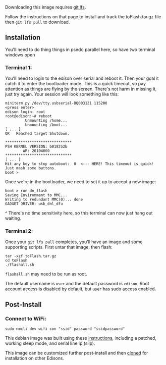Downloading this image requires [git lfs](https://git-lfs.github.com/).

Follow the instructions on that page to install and track the toFlash.tar.gz
file then `git lfs pull` to download.

## Installation

You'll need to do thing things in psedo parallel here, so have two terminal windows open

### Terminal 1:

You'll need to login to the edison over serial and reboot it. Then your goal it catch it
to enter the bootloader mode. This is a quick timeout, so pay attention as things are
flying by the screen. There's not harm in missing it, just try again. Your session will
look something like this:

```
miniterm.py /dev/tty.usbserial-DQ0031Z1 115200
<press enter>
edison login: root
root@edison:~# reboot
         Unmounting /home...
         Unmounting /boot...
[ ... ]
OK   Reached target Shutdown.

******************************
PSH KERNEL VERSION: b0182b2b
		WR: 20104000
******************************
[ ... ]
Hit any key to stop autoboot:  0  <--- HERE! This timeout is quick! Just mash some buttons.
boot >
```
Once we're in the bootloader, we need to set it up to accept a new image:

```
boot > run do_flash
Saving Environment to MMC...
Writing to redundant MMC(0)... done
GADGET DRIVER: usb_dnl_dfu
```

^ There's no time sensitivity here, so this terminal can now just hang out waiting.

### Terminal 2:

Once your `git lfs pull` completes, you'll have an image and some supporting scripts.
First untar that image, then flash:

```
tar -xzf toFlash.tar.gz
cd toFlash
./flashall.sh
```

`flashall.sh` may need to be run as root.

The default username is `user` and the default password is `edison`. Root account access is disabled by default, but `user` has sudo access enabled.

## Post-Install

### Connect to WiFi:
```
sudo nmcli dev wifi con "ssid" password "ssidpassword"
```

This debian image was built using these [instructions](https://jakehewitt.github.io/custom-edison-image/), including a patched, working sleep mode, and serial line ip (slip).

This image can be customized further post-install and then [cloned](clone.md) for installation on other Edisons.
